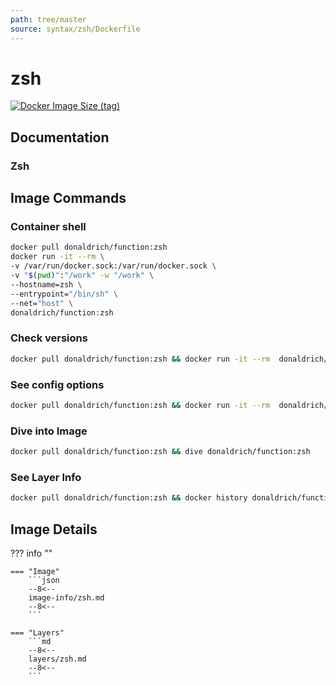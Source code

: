 ```yaml
---
path: tree/master
source: syntax/zsh/Dockerfile
---
```


# zsh

[![Docker Image Size (tag)](https://img.shields.io/docker/image-size/donaldrich/function/zsh?color=blue&label=donaldrich/function:zsh&logo=docker&style=flat-square)](https://hub.docker.com/r/donaldrich/function/zsh)

## Documentation

### Zsh

## Image Commands

### Container shell

```sh
docker pull donaldrich/function:zsh
docker run -it --rm \
-v /var/run/docker.sock:/var/run/docker.sock \
-v "$(pwd)":"/work" -w "/work" \
--hostname=zsh \
--entrypoint="/bin/sh" \
--net="host" \
donaldrich/function:zsh
```

### Check versions

```sh
docker pull donaldrich/function:zsh && docker run -it --rm  donaldrich/function:zsh validate
```

### See config options

```sh
docker pull donaldrich/function:zsh && docker run -it --rm  donaldrich/function:zsh help
```

### Dive into Image

```sh
docker pull donaldrich/function:zsh && dive donaldrich/function:zsh
```

### See Layer Info

```sh
docker pull donaldrich/function:zsh && docker history donaldrich/function:zsh
```

## Image Details

??? info ""

    === "Image"
        ```json
        --8<--
        image-info/zsh.md
        --8<--
        ```

    === "Layers"
        ```md
        --8<--
        layers/zsh.md
        --8<--
        ```
